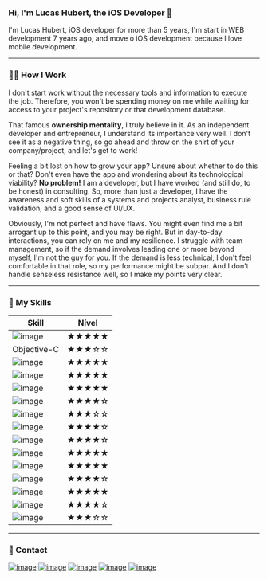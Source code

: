 
### Hi, I'm Lucas Hubert, the iOS Developer  🤙
I'm Lucas Hubert, iOS developer for more than 5 years, I'm start in WEB development 7 years ago, and move o iOS development because I love mobile development.

---
### 👨‍💻 How I Work
I don't start work without the necessary tools and information to execute the job. Therefore, you won't be spending money on me while waiting for access to your project's repository or that development database.

That famous **ownership mentality**, I truly believe in it. As an independent developer and entrepreneur, I understand its importance very well. I don't see it as a negative thing, so go ahead and throw on the shirt of your company/project, and let's get to work!

Feeling a bit lost on how to grow your app? Unsure about whether to do this or that? Don't even have the app and wondering about its technological viability? **No problem!** I am a developer, but I have worked (and still do, to be honest) in consulting. So, more than just a developer, I have the awareness and soft skills of a systems and projects analyst, business rule validation, and a good sense of UI/UX.

Obviously, I'm not perfect and have flaws. You might even find me a bit arrogant up to this point, and you may be right. But in day-to-day interactions, you can rely on me and my resilience. I struggle with team management, so if the demand involves leading one or more beyond myself, I'm not the guy for you. If the demand is less technical, I don't feel comfortable in that role, so my performance might be subpar. And I don't handle senseless resistance well, so I make my points very clear.

---

### 🦸  My Skills
|Skill|Nível|
|--|--|
|![image](https://img.shields.io/badge/Swift-FA7343?style=for-the-badge&logo=swift&logoColor=white)|★★★★★|
|Objective-C|★★★☆☆|
![image](https://img.shields.io/badge/iOS-000000?style=for-the-badge&logo=ios&logoColor=white)|★★★★★|
![image](https://img.shields.io/badge/Xcode-007ACC?style=for-the-badge&logo=Xcode&logoColor=white)|★★★★★|
![image](https://img.shields.io/badge/Flutter-02569B?style=for-the-badge&logo=flutter&logoColor=white)|★★★★★|
![image](https://img.shields.io/badge/Dart-0175C2?style=for-the-badge&logo=dart&logoColor=white)|★★★★☆|
![image](https://img.shields.io/badge/GIT-E44C30?style=for-the-badge&logo=git&logoColor=white)|★★★☆☆|
|![image](https://img.shields.io/badge/cocoapods-FA2A02?style=for-the-badge&logo=cocoapods&logoColor=white)|★★★★☆|
![image](https://img.shields.io/badge/firebase-ffca28?style=for-the-badge&logo=firebase&logoColor=black)|★★★★☆|
![image](https://img.shields.io/badge/JWT-000000?style=for-the-badge&logo=JSON%20web%20tokens&logoColor=white)|★★★★★|
![image](https://img.shields.io/badge/Insomnia-5849be?style=for-the-badge&logo=Insomnia&logoColor=white)|★★★★★|
![image](https://img.shields.io/badge/Postman-FF6C37?style=for-the-badge&logo=Postman&logoColor=white)|★★★★☆|
![image](https://img.shields.io/badge/Figma-F24E1E?style=for-the-badge&logo=figma&logoColor=white)|★★★★★|
![image](https://img.shields.io/badge/Miro-F7C922?style=for-the-badge&logo=Miro&logoColor=050036)|★★★★☆|
![image](https://img.shields.io/badge/Jira-0052CC?style=for-the-badge&logo=Jira&logoColor=white)|★★★☆☆|

---
### 📇 Contact

[![image](https://img.shields.io/badge/WhatsApp-25D366?style=for-the-badge&logo=whatsapp&logoColor=white)](https://wa.me/+5547991500721) [![image](https://img.shields.io/badge/Gmail-D14836?style=for-the-badge&logo=gmail&logoColor=white)](mailto:lucasjubert@gmail.com) [![image](https://img.shields.io/badge/website-000000?style=for-the-badge&logo=About.me&logoColor=white)](https://lukshubert.app) [![image](https://img.shields.io/badge/Instagram-E4405F?style=for-the-badge&logo=instagram&logoColor=white)]([https://instagram.com/luks](https://www.instagram.com/lukshubert.app)) [![image](https://img.shields.io/badge/LinkedIn-0077B5?style=for-the-badge&logo=linkedin&logoColor=white)](https://linkedin.com/in/lucashubert)
